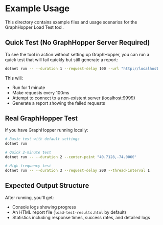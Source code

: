 # Example Usage

This directory contains example files and usage scenarios for the GraphHopper Load Test tool.

## Quick Test (No GraphHopper Server Required)

To see the tool in action without setting up GraphHopper, you can run a quick test that will fail quickly but still generate a report:

```bash
dotnet run -- --duration 1 --request-delay 100 --url "http://localhost:9999"
```

This will:
- Run for 1 minute
- Make requests every 100ms  
- Attempt to connect to a non-existent server (localhost:9999)
- Generate a report showing the failed requests

## Real GraphHopper Test

If you have GraphHopper running locally:

```bash
# Basic test with default settings
dotnet run

# Quick 2-minute test
dotnet run -- --duration 2 --center-point "40.7128,-74.0060"

# High-frequency test
dotnet run -- --duration 3 --request-delay 200 --thread-interval 1
```

## Expected Output Structure

After running, you'll get:
- Console logs showing progress
- An HTML report file (`load-test-results.html` by default)
- Statistics including response times, success rates, and detailed logs
